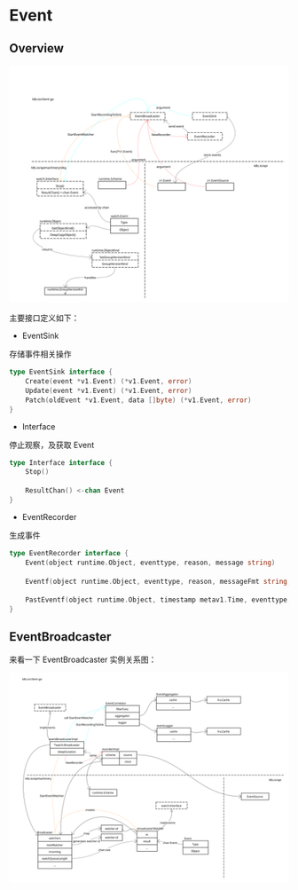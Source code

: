 # Event

## Overview

![Events Overview](./images/events_overview.svg)

主要接口定义如下：

- EventSink

存储事件相关操作

```go
type EventSink interface {
	Create(event *v1.Event) (*v1.Event, error)
	Update(event *v1.Event) (*v1.Event, error)
	Patch(oldEvent *v1.Event, data []byte) (*v1.Event, error)
}
```

- Interface

停止观察，及获取 Event

```go
type Interface interface {
	Stop()

	ResultChan() <-chan Event
}
```

- EventRecorder

生成事件

```go
type EventRecorder interface {
	Event(object runtime.Object, eventtype, reason, message string)

	Eventf(object runtime.Object, eventtype, reason, messageFmt string, args ...interface{})

	PastEventf(object runtime.Object, timestamp metav1.Time, eventtype, reason, messageFmt string, args ...interface{})
}
```

## EventBroadcaster

来看一下 EventBroadcaster 实例关系图：

![Event Broadcaster Instance](./images/events_broadcaster.svg)
